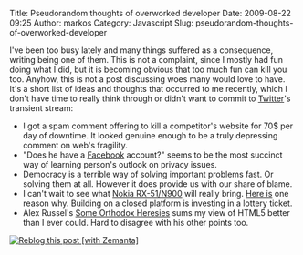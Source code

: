 Title: Pseudorandom thoughts of overworked developer
Date: 2009-08-22 09:25
Author: markos
Category: Javascript
Slug: pseudorandom-thoughts-of-overworked-developer

I've been too busy lately and many things suffered as a consequence,
writing being one of them. This is not a complaint, since I mostly had
fun doing what I did, but it is becoming obvious that too much fun can
kill you too. Anyhow, this is not a post discussing woes many would love
to have. It's a short list of ideas and thoughts that occurred to me
recently, which I don't have time to really think through or didn't want
to commit to [Twitter](http://twitter.com "Twitter")'s transient stream:

-   I got a spam comment offering to kill a competitor's website for
    70\$ per day of downtime. It looked genuine enough to be a truly
    depressing comment on web's fragility.
-   "Does he have a [Facebook](http://facebook.com "Facebook") account?"
    seems to be the most succinct way of learning person's outlook on
    privacy issues.
-   Democracy is a terrible way of solving important problems fast. Or
    solving them at all. However it does provide us with our share of
    blame.
-   I can't wait to see what [Nokia
    RX-51/N900](http://www.mobile-review.com/review/nokia-rx51-n900-en.shtml "Early review of RX51/N900")
    will really bring. [Here
    is](http://linux.slashdot.org/comments.pl?sid=1343481&cid=29147349)
    one reason why. Building on a closed platform is investing in a
    lottery ticket.
-   Alex Russel's [Some Orthodox
    Heresies](http://alex.dojotoolkit.org/2009/08/some-orthodox-heresies/)
    sums my view of HTML5 better than I ever could. Hard to disagree
    with his other points too.

<div class="zemanta-pixie">

[![Reblog this post [with
Zemanta]](http://img.zemanta.com/reblog_e.png?x-id=b6a94c12-b1f3-4338-8d38-f8e18d7a958d)](http://reblog.zemanta.com/zemified/b6a94c12-b1f3-4338-8d38-f8e18d7a958d/ "Reblog this post [with Zemanta]")<span
class="zem-script paragraph-reblog"></span>
<script src="http://static.zemanta.com/readside/loader.js" type="text/javascript"></script>
</span>

</div>

